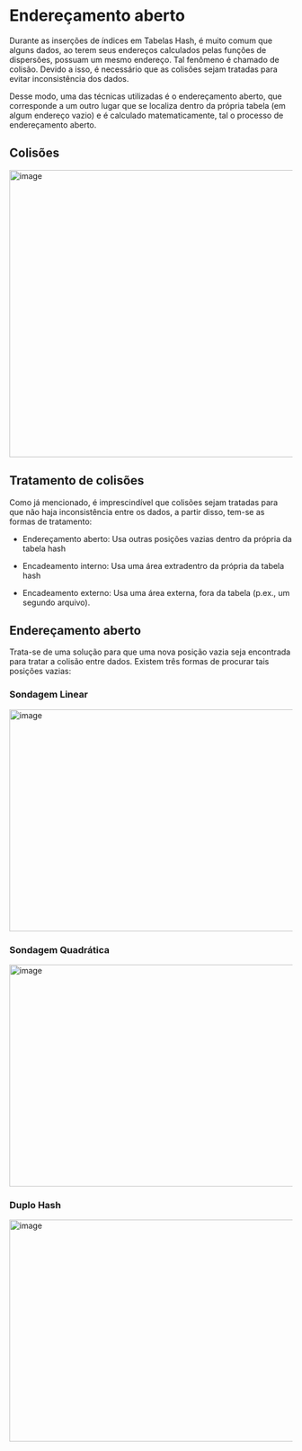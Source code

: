 # Endereçamento aberto

Durante as inserções de índices em Tabelas Hash, é muito comum que alguns dados, ao terem seus endereços calculados pelas funções de dispersões, possuam um mesmo endereço. Tal fenômeno é chamado de colisão. Devido a isso,
é necessário que as colisões sejam tratadas para evitar inconsistência dos dados.

Desse modo, uma das técnicas utilizadas é o endereçamento aberto, que corresponde a um outro lugar que se localiza dentro da própria tabela (em algum endereço vazio) e é calculado matematicamente,
tal o processo de endereçamento aberto. 

## Colisões

<img width="921" height="511" alt="image" src="https://github.com/user-attachments/assets/637b4a9f-8438-44df-b2c7-1b9782a28bba" />

## Tratamento de colisões

Como já mencionado, é imprescindível que colisões sejam tratadas para que não haja inconsistência entre os dados, a partir disso, tem-se as formas de tratamento:

- Endereçamento aberto: Usa outras posições vazias dentro da própria da tabela hash
  
- Encadeamento interno: Usa uma área extradentro da própria da tabela hash
  
- Encadeamento externo: Usa uma área externa, fora da tabela (p.ex., um segundo arquivo).

## Endereçamento aberto

Trata-se de uma solução para que uma nova posição vazia seja encontrada para tratar a colisão entre dados. Existem três formas de procurar tais posições vazias:

### Sondagem Linear

<img width="922" height="395" alt="image" src="https://github.com/user-attachments/assets/a9f89a84-6c96-44a5-9fb4-cc0ba8f43e80" />

### Sondagem Quadrática

<img width="922" height="395" alt="image" src="https://github.com/user-attachments/assets/69937f13-355c-4ff9-93fd-779a87240933" />

### Duplo Hash

<img width="922" height="395" alt="image" src="https://github.com/user-attachments/assets/5c55dd81-08e1-4c1d-8c60-f540445bae80" />

